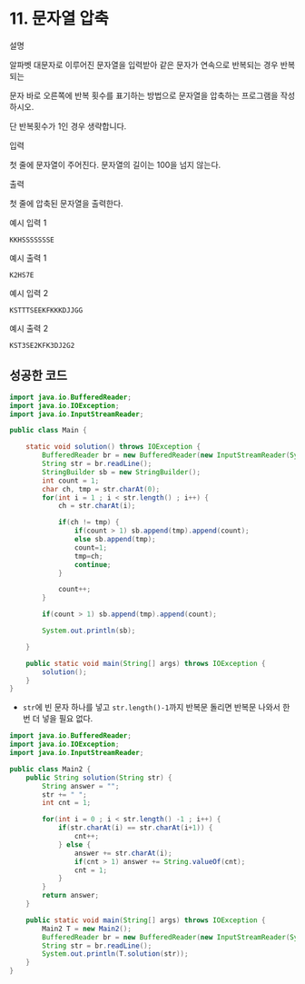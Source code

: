 # 11. 문자열 압축

설명

알파벳 대문자로 이루어진 문자열을 입력받아 같은 문자가 연속으로 반복되는 경우 반복되는

문자 바로 오른쪽에 반복 횟수를 표기하는 방법으로 문자열을 압축하는 프로그램을 작성하시오.

단 반복횟수가 1인 경우 생략합니다.



입력

첫 줄에 문자열이 주어진다. 문자열의 길이는 100을 넘지 않는다.



출력

첫 줄에 압축된 문자열을 출력한다.



예시 입력 1 

```
KKHSSSSSSSE
```

예시 출력 1

```
K2HS7E
```

예시 입력 2 

```
KSTTTSEEKFKKKDJJGG
```

예시 출력 2

```
KST3SE2KFK3DJ2G2
```



## 성공한 코드

~~~java
import java.io.BufferedReader;
import java.io.IOException;
import java.io.InputStreamReader;

public class Main {

    static void solution() throws IOException {
        BufferedReader br = new BufferedReader(new InputStreamReader(System.in));
        String str = br.readLine();
        StringBuilder sb = new StringBuilder();
        int count = 1;
        char ch, tmp = str.charAt(0);
        for(int i = 1 ; i < str.length() ; i++) {
            ch = str.charAt(i);

            if(ch != tmp) {
                if(count > 1) sb.append(tmp).append(count);
                else sb.append(tmp);
                count=1;
                tmp=ch;
                continue;
            }

            count++;
        }

        if(count > 1) sb.append(tmp).append(count);

        System.out.println(sb);

    }

    public static void main(String[] args) throws IOException {
        solution();
    }
}
~~~

* `str`에 빈 문자 하나를 넣고 `str.length()-1`까지 반복문 돌리면 반복문 나와서 한 번 더 넣을 필요 없다.

```java
import java.io.BufferedReader;
import java.io.IOException;
import java.io.InputStreamReader;

public class Main2 {
    public String solution(String str) {
        String answer = "";
        str += " ";
        int cnt = 1;

        for(int i = 0 ; i < str.length() -1 ; i++) {
            if(str.charAt(i) == str.charAt(i+1)) {
                cnt++;
            } else {
                answer += str.charAt(i);
                if(cnt > 1) answer += String.valueOf(cnt);
                cnt = 1;
            }
        }
        return answer;
    }

    public static void main(String[] args) throws IOException {
        Main2 T = new Main2();
        BufferedReader br = new BufferedReader(new InputStreamReader(System.in));
        String str = br.readLine();
        System.out.println(T.solution(str));
    }
}
```